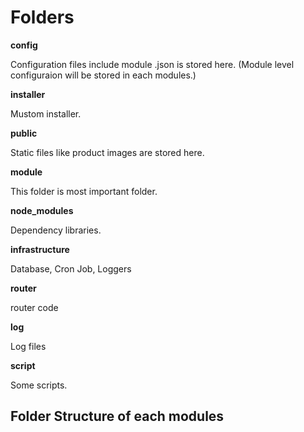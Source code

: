 # Folders



**config**

Configuration files include module .json is stored here. (Module level configuraion will be stored in each modules.)



**installer**

Mustom installer.



**public**

Static files like product images are stored here.



**module**

This folder is most important folder.



**node\_modules**

Dependency libraries.



**infrastructure**

Database, Cron Job, Loggers



**router**

router code



**log**

Log files



**script**

Some scripts.





## Folder Structure of each modules





&#x20;

